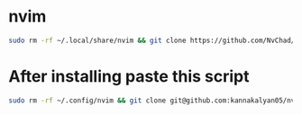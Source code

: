 # nvim
```bash
sudo rm -rf ~/.local/share/nvim && git clone https://github.com/NvChad/NvChad ~/.config/nvim --depth 1
```
# After installing paste this script
```bash
sudo rm -rf ~/.config/nvim && git clone git@github.com:kannakalyan05/nvim.git ~/.config/nvim
```
